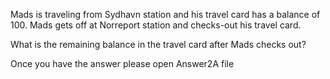 Mads is traveling from Sydhavn station and his travel card has a balance 
of 100. Mads gets off at Norreport station and checks-out his travel card.


What is the remaining balance in the travel card after Mads checks out?


Once you have the answer please open Answer2A file